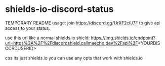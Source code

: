 # shields-io-discord-status
TEMPORARY README
usage:
join https://discord.gg/UrXF2cfJ7F to give api access to your status.

use this url like a normal shields.io shield: https://img.shields.io/endpoint?url=https%3A%2F%2Fdiscordshield.callmeecho.dev%2Fapi%2F<YOURDISCORDUSERID\>

cos its just shields.io you can use any opts that work with shields.io
